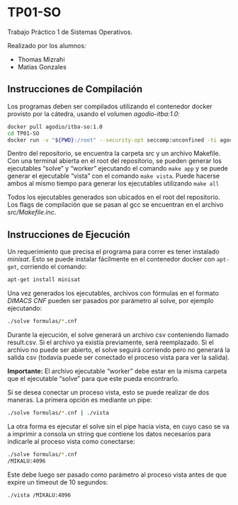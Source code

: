# TP01-SO
Trabajo Práctico 1 de Sistemas Operativos.

Realizado por los alumnos:
- Thomas Mizrahi
- Matias Gonzales

## Instrucciones de Compilación
Los programas deben ser compilados utilizando el contenedor docker provisto por la cátedra, usando el volumen _agodio-itba:1.0_:

```sh
docker pull agodio/itba-so:1.0
cd TP01-SO
docker run -v "${PWD}:/root" --security-opt seccomp:unconfined -ti agodio/itba-so:1.0
```

Dentro del repositorio, se encuentra la carpeta src y un archivo Makefile. Con una terminal abierta en el root del repositorio, se pueden generar los ejecutables “solve” y “worker” ejecutando el comando `make app` y se puede generar el ejecutable “vista” con el comando `make vista`. Puede hacerse ambos al mismo tiempo para generar los ejecutables utilizando `make all`

Todos los ejecutables generados son ubicados en el root del repositorio. Los flags de compilación que se pasan al gcc se encuentran en el archivo _src/Makefile.inc_.

## Instrucciones de Ejecución
Un requerimiento que precisa el programa para correr es tener instalado _minisat_. Esto se puede instalar fácilmente en el contenedor docker con `apt-get`, corriendo el comando:

```sh
apt-get install minisat
```

Una vez generados los ejecutables, archivos con fórmulas en el formato _DIMACS CNF_ pueden ser pasados por parámetro al solve, por ejemplo ejecutando:

```sh
./solve formulas/*.cnf
```

Durante la ejecución, el solve generará un archivo csv conteniendo llamado result.csv. Si el archivo ya existía previamente, será reemplazado. Si el archivo no puede ser abierto, el solve seguirá corriendo pero no generará la salida csv (todavía puede ser conectado el proceso vista para ver la salida).

**Importante:** El archivo ejecutable “worker” debe estar en la misma carpeta que el ejecutable “solve” para que este pueda encontrarlo.

Si se desea conectar un proceso vista, esto se puede realizar de dos maneras. La primera opción es mediante un pipe:

```sh
./solve formulas/*.cnf | ./vista
```

La otra forma es ejecutar el solve sin el pipe hacia vista, en cuyo caso se va a imprimir a consola un string que contiene los datos necesarios para indicarle al proceso vista como conectarse:

```sh
./solve formulas/*.cnf
/MIKALU:4096
```

Este debe luego ser pasado como parámetro al proceso vista antes de que expire un timeout de 10 segundos:

```sh
./vista /MIKALU:4096
```
